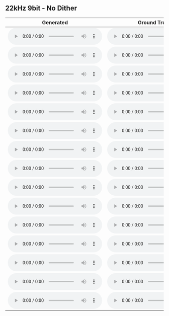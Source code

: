## 22kHz 9bit - No Dither

| Generated | Ground Truth |
| ------------- | ------------- |
| <audio src="https://github.com/fatchord/model_outputs/blob/master/576k_steps_0_generated.wav?raw=true" controls preload></audio>  | <audio src="https://github.com/fatchord/model_outputs/blob/master/576k_steps_0_target.wav?raw=true" controls preload></audio>  |
| <audio src="https://github.com/fatchord/model_outputs/blob/master/576k_steps_1_generated.wav?raw=true" controls preload></audio>  | <audio src="https://github.com/fatchord/model_outputs/blob/master/576k_steps_1_target.wav?raw=true" controls preload></audio>  |
| <audio src="https://github.com/fatchord/model_outputs/blob/master/576k_steps_2_generated.wav?raw=true" controls preload></audio>  | <audio src="https://github.com/fatchord/model_outputs/blob/master/576k_steps_2_target.wav?raw=true" controls preload></audio>  |
| <audio src="https://github.com/fatchord/model_outputs/blob/master/576k_steps_3_generated.wav?raw=true" controls preload></audio>  | <audio src="https://github.com/fatchord/model_outputs/blob/master/576k_steps_3_target.wav?raw=true" controls preload></audio>  |
| <audio src="https://github.com/fatchord/model_outputs/blob/master/576k_steps_4_generated.wav?raw=true" controls preload></audio>  | <audio src="https://github.com/fatchord/model_outputs/blob/master/576k_steps_4_target.wav?raw=true" controls preload></audio>  |
| <audio src="https://github.com/fatchord/model_outputs/blob/master/576k_steps_5_generated.wav?raw=true" controls preload></audio>  | <audio src="https://github.com/fatchord/model_outputs/blob/master/576k_steps_5_target.wav?raw=true" controls preload></audio>  |
| <audio src="https://github.com/fatchord/model_outputs/blob/master/576k_steps_6_generated.wav?raw=true" controls preload></audio>  | <audio src="https://github.com/fatchord/model_outputs/blob/master/576k_steps_6_target.wav?raw=true" controls preload></audio>  |
| <audio src="https://github.com/fatchord/model_outputs/blob/master/576k_steps_7_generated.wav?raw=true" controls preload></audio>  | <audio src="https://github.com/fatchord/model_outputs/blob/master/576k_steps_7_target.wav?raw=true" controls preload></audio>  |
| <audio src="https://github.com/fatchord/model_outputs/blob/master/576k_steps_8_generated.wav?raw=true" controls preload></audio>  | <audio src="https://github.com/fatchord/model_outputs/blob/master/576k_steps_8_target.wav?raw=true" controls preload></audio>  |
| <audio src="https://github.com/fatchord/model_outputs/blob/master/576k_steps_9_generated.wav?raw=true" controls preload></audio>  | <audio src="https://github.com/fatchord/model_outputs/blob/master/576k_steps_9_target.wav?raw=true" controls preload></audio>  |
| <audio src="https://github.com/fatchord/model_outputs/blob/master/576k_steps_10_generated.wav?raw=true" controls preload></audio>  | <audio src="https://github.com/fatchord/model_outputs/blob/master/576k_steps_10_target.wav?raw=true" controls preload></audio>  |
| <audio src="https://github.com/fatchord/model_outputs/blob/master/576k_steps_11_generated.wav?raw=true" controls preload></audio>  | <audio src="https://github.com/fatchord/model_outputs/blob/master/576k_steps_11_target.wav?raw=true" controls preload></audio>  |
| <audio src="https://github.com/fatchord/model_outputs/blob/master/576k_steps_12_generated.wav?raw=true" controls preload></audio>  | <audio src="https://github.com/fatchord/model_outputs/blob/master/576k_steps_12_target.wav?raw=true" controls preload></audio>  |
| <audio src="https://github.com/fatchord/model_outputs/blob/master/576k_steps_13_generated.wav?raw=true" controls preload></audio>  | <audio src="https://github.com/fatchord/model_outputs/blob/master/576k_steps_13_target.wav?raw=true" controls preload></audio>  |
| <audio src="https://github.com/fatchord/model_outputs/blob/master/576k_steps_14_generated.wav?raw=true" controls preload></audio>  | <audio src="https://github.com/fatchord/model_outputs/blob/master/576k_steps_14_target.wav?raw=true" controls preload></audio>  |
